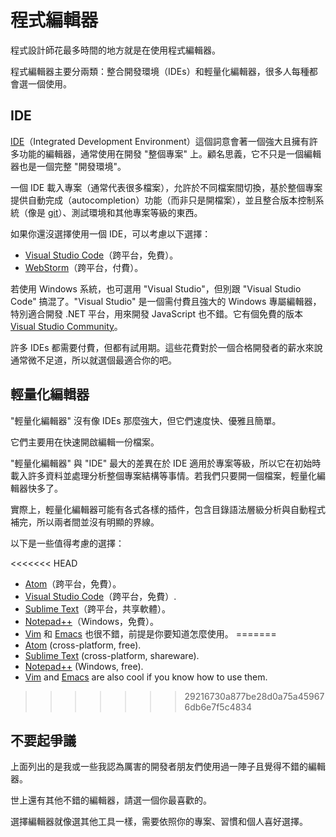 # 程式編輯器

程式設計師花最多時間的地方就是在使用程式編輯器。

程式編輯器主要分兩類：整合開發環境（IDEs）和輕量化編輯器，很多人每種都會選一個使用。

## IDE

[IDE](https://en.wikipedia.org/wiki/Integrated_development_environment)（Integrated Development Environment）這個詞意會著一個強大且擁有許多功能的編輯器，通常使用在開發 "整個專案" 上。顧名思義，它不只是一個編輯器也是一個完整 "開發環境"。

一個 IDE 載入專案（通常代表很多檔案），允許於不同檔案間切換，基於整個專案提供自動完成（autocompletion）功能（而非只是開檔案），並且整合版本控制系統（像是 [git](https://git-scm.com/)）、測試環境和其他專案等級的東西。

如果你還沒選擇使用一個 IDE，可以考慮以下選擇：

- [Visual Studio Code](https://code.visualstudio.com/)（跨平台，免費）。
- [WebStorm](http://www.jetbrains.com/webstorm/)（跨平台，付費）。

若使用 Windows 系統，也可選用 "Visual Studio"，但別跟 "Visual Studio Code" 搞混了。"Visual Studio" 是一個需付費且強大的 Windows 專屬編輯器，特別適合開發 .NET 平台，用來開發 JavaScript 也不錯。它有個免費的版本 [Visual Studio Community](https://www.visualstudio.com/vs/community/)。

許多 IDEs 都需要付費，但都有試用期。這些花費對於一個合格開發者的薪水來說通常微不足道，所以就選個最適合你的吧。

## 輕量化編輯器

"輕量化編輯器" 沒有像 IDEs 那麼強大，但它們速度快、優雅且簡單。

它們主要用在快速開啟編輯一份檔案。

"輕量化編輯器" 與 "IDE" 最大的差異在於 IDE 適用於專案等級，所以它在初始時載入許多資料並處理分析整個專案結構等事情。若我們只要開一個檔案，輕量化編輯器快多了。

實際上，輕量化編輯器可能有各式各樣的插件，包含目錄語法層級分析與自動程式補完，所以兩者間並沒有明顯的界線。

以下是一些值得考慮的選擇：

<<<<<<< HEAD
- [Atom](https://atom.io/)（跨平台，免費）。
- [Visual Studio Code](https://code.visualstudio.com/)（跨平台，免費）.
- [Sublime Text](http://www.sublimetext.com)（跨平台，共享軟體）。
- [Notepad++](https://notepad-plus-plus.org/)（Windows，免費）。
- [Vim](http://www.vim.org/) 和 [Emacs](https://www.gnu.org/software/emacs/) 也很不錯，前提是你要知道怎麼使用。
=======
- [Atom](https://atom.io/) (cross-platform, free).
- [Sublime Text](http://www.sublimetext.com) (cross-platform, shareware).
- [Notepad++](https://notepad-plus-plus.org/) (Windows, free).
- [Vim](http://www.vim.org/) and [Emacs](https://www.gnu.org/software/emacs/) are also cool if you know how to use them.
>>>>>>> 29216730a877be28d0a75a459676db6e7f5c4834

## 不要起爭議

上面列出的是我或一些我認為厲害的開發者朋友們使用過一陣子且覺得不錯的編輯器。

世上還有其他不錯的編輯器，請選一個你最喜歡的。

選擇編輯器就像選其他工具一樣，需要依照你的專案、習慣和個人喜好選擇。

